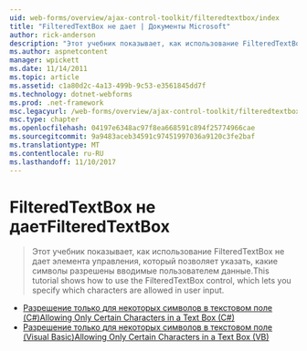 ```yaml
---
uid: web-forms/overview/ajax-control-toolkit/filteredtextbox/index
title: "FilteredTextBox не дает | Документы Microsoft"
author: rick-anderson
description: "Этот учебник показывает, как использование FilteredTextBox не дает элемента управления, который позволяет указать, какие символы разрешены вводимые пользователем данные."
ms.author: aspnetcontent
manager: wpickett
ms.date: 11/14/2011
ms.topic: article
ms.assetid: c1a80d2c-4a13-499b-9c53-e3561845dd7f
ms.technology: dotnet-webforms
ms.prod: .net-framework
msc.legacyurl: /web-forms/overview/ajax-control-toolkit/filteredtextbox
msc.type: chapter
ms.openlocfilehash: 04197e6348ac97f8ea668591c894f25774966cae
ms.sourcegitcommit: 9a9483aceb34591c97451997036a9120c3fe2baf
ms.translationtype: MT
ms.contentlocale: ru-RU
ms.lasthandoff: 11/10/2017
---
```

<a name="filteredtextbox"></a><span data-ttu-id="f886c-103">FilteredTextBox не дает</span><span class="sxs-lookup"><span data-stu-id="f886c-103">FilteredTextBox</span></span>
====================
> <span data-ttu-id="f886c-104">Этот учебник показывает, как использование FilteredTextBox не дает элемента управления, который позволяет указать, какие символы разрешены вводимые пользователем данные.</span><span class="sxs-lookup"><span data-stu-id="f886c-104">This tutorial shows how to use the FilteredTextBox control, which lets you specify which characters are allowed in user input.</span></span>


- [<span data-ttu-id="f886c-105">Разрешение только для некоторых символов в текстовом поле (C#)</span><span class="sxs-lookup"><span data-stu-id="f886c-105">Allowing Only Certain Characters in a Text Box (C#)</span></span>](allowing-only-certain-characters-in-a-text-box-cs.md)
- [<span data-ttu-id="f886c-106">Разрешение только для некоторых символов в текстовом поле (Visual Basic)</span><span class="sxs-lookup"><span data-stu-id="f886c-106">Allowing Only Certain Characters in a Text Box (VB)</span></span>](allowing-only-certain-characters-in-a-text-box-vb.md)
